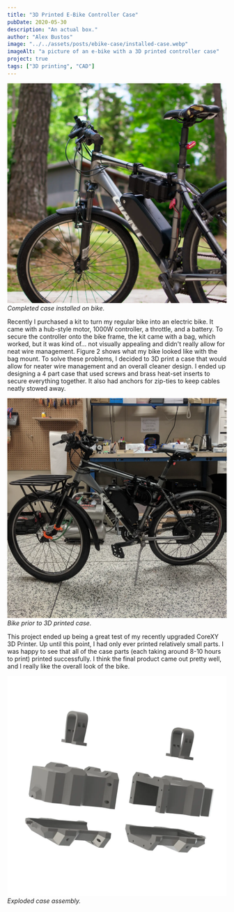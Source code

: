 ```yaml
---
title: "3D Printed E-Bike Controller Case"
pubDate: 2020-05-30
description: "An actual box."
author: "Alex Bustos"
image: "../../assets/posts/ebike-case/installed-case.webp"
imageAlt: "a picture of an e-bike with a 3D printed controller case"
project: true
tags: ["3D printing", "CAD"]
---
```


![a picture of an e-bike with a 3D printed controller case](../../assets/posts/ebike-case/installed-case.webp)
_Completed case installed on bike._

Recently I purchased a kit to turn my regular bike into an electric bike. It came with a hub-style motor, 1000W controller, a throttle, and a battery. To secure the controller onto the bike frame, the kit came with a bag, which worked, but it was kind of... not visually appealing and didn't really allow for neat wire management. Figure 2 shows what my bike looked like with the bag mount. To solve these problems, I decided to 3D print a case that would allow for neater wire management and an overall cleaner design. I ended up designing a 4 part case that used screws and brass heat-set inserts to secure everything together. It also had anchors for zip-ties to keep cables neatly stowed away.

![a picture of an e-bike without a 3D printed controller case](../../assets/posts/ebike-case/old-bike.webp)
_Bike prior to 3D printed case._

This project ended up being a great test of my recently upgraded CoreXY 3D Printer. Up until this point, I had only ever printed relatively small parts. I was happy to see that all of the case parts (each taking around 8-10 hours to print) printed successfully. I think the final product came out pretty well, and I really like the overall look of the bike.

![an exploded view of a 3D printed e-bike controller case](../../assets/posts/ebike-case/exploded-case-render.webp)
_Exploded case assembly._
